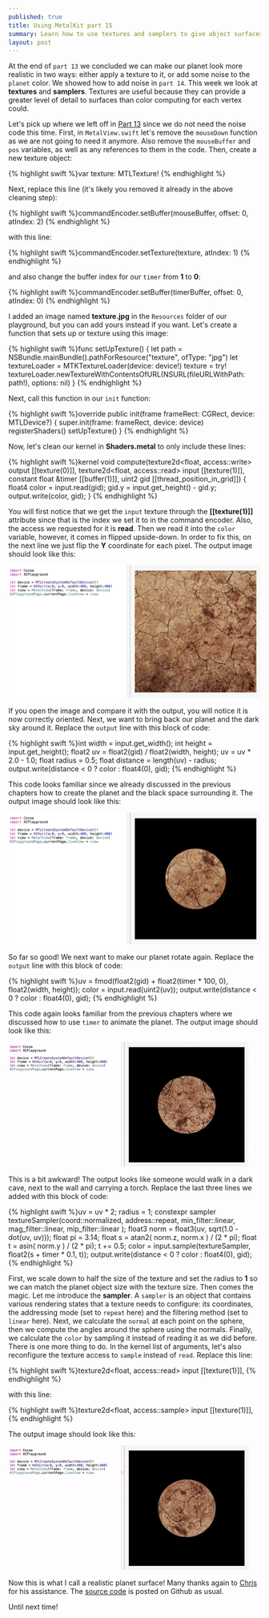 ```yaml
---
published: true
title: Using MetalKit part 15
summary: Learn how to use textures and samplers to give object surfaces a greater level of detail, by using MSL in a compute shader.
layout: post
---
```

At the end of `part 13` we concluded we can make our planet look more realistic in two ways: either apply a texture to it, or add some noise to the `planet` color. We showed how to add noise in `part 14`. This week we look at __textures__ and __samplers__. Textures are useful because they can provide a greater level of detail to surfaces than color computing for each vertex could.

Let's pick up where we left off in [Part 13](http://mhorga.org/2016/05/25/using-metalkit-part-13.html) since we do not need the noise code this time. First, in `MetalView.swift` let's remove the `mouseDown` function as we are not going to need it anymore. Also remove the `mouseBuffer` and `pos` variables, as well as any references to them in the code. Then, create a new texture object:

{% highlight swift %}var texture: MTLTexture!
{% endhighlight %}

Next, replace this line (it's likely you removed it already in the above cleaning step):

{% highlight swift %}commandEncoder.setBuffer(mouseBuffer, offset: 0, atIndex: 2)
{% endhighlight %}

with this line:

{% highlight swift %}commandEncoder.setTexture(texture, atIndex: 1)
{% endhighlight %}

and also change the buffer index for our `timer` from __1__ to __0__:

{% highlight swift %}commandEncoder.setBuffer(timerBuffer, offset: 0, atIndex: 0)
{% endhighlight %}

I added an image named __texture.jpg__ in the `Resources` folder of our playground, but you can add yours instead if you want. Let's create a function that sets up or texture using this image:

{% highlight swift %}func setUpTexture() {
    let path = NSBundle.mainBundle().pathForResource("texture", ofType: "jpg")
    let textureLoader = MTKTextureLoader(device: device!)
    texture = try! textureLoader.newTextureWithContentsOfURL(NSURL(fileURLWithPath: path!), options: nil)
}
{% endhighlight %}

Next, call this function in our `init` function:

{% highlight swift %}override public init(frame frameRect: CGRect, device: MTLDevice?) {
    super.init(frame: frameRect, device: device)
    registerShaders()
    setUpTexture()
}
{% endhighlight %}

Now, let's clean our kernel in __Shaders.metal__ to only include these lines:

{% highlight swift %}kernel void compute(texture2d<float, access::write> output [[texture(0)]],
                    texture2d<float, access::read> input [[texture(1)]],
                    constant float &timer [[buffer(1)]],
                    uint2 gid [[thread_position_in_grid]])
{
    float4 color = input.read(gid);
    gid.y = input.get_height() - gid.y;
    output.write(color, gid);
}
{% endhighlight %}

You will first notice that we get the `input` texture through the __[[texture(1)]]__ attribute since that is the index we set it to in the command encoder. Also, the access we requested for it is __read__. Then we read it into the `color` variable, however, it comes in flipped upside-down. In order to fix this, on the next line we just flip the __Y__ coordinate for each pixel. The output image should look like this:

![alt text](https://github.com/MetalKit/images/raw/master/chapter15_1.png "1")

If you open the image and compare it with the output, you will notice it is now correctly oriented. Next, we want to bring back our planet and the dark sky around it. Replace the `output` line with this block of code:

{% highlight swift %}int width = input.get_width();
int height = input.get_height();
float2 uv = float2(gid) / float2(width, height);
uv = uv * 2.0 - 1.0;
float radius = 0.5;
float distance = length(uv) - radius;
output.write(distance < 0 ? color : float4(0), gid);
{% endhighlight %}

This code looks familiar since we already discussed in the previous chapters how to create the planet and the black space surrounding it. The output image should look like this:

![alt text](https://github.com/MetalKit/images/raw/master/chapter15_2.png "2")

So far so good! We next want to make our planet rotate again. Replace the `output` line with this block of code:

{% highlight swift %}uv = fmod(float2(gid) + float2(timer * 100, 0), float2(width, height));
color = input.read(uint2(uv));
output.write(distance < 0 ? color : float4(0), gid);
{% endhighlight %}

This code again looks familiar from the previous chapters where we discussed how to use `timer` to animate the planet. The output image should look like this:

![alt text](https://github.com/MetalKit/images/raw/master/chapter15_3.gif "3")

This is a bit awkward! The output looks like someone would walk in a dark cave, next to the wall and carrying a torch. Replace the last three lines we added with this block of code:

{% highlight swift %}uv = uv * 2;
radius = 1;
constexpr sampler textureSampler(coord::normalized,
                                 address::repeat,
                                 min_filter::linear,
                                 mag_filter::linear,
                                 mip_filter::linear );
float3 norm = float3(uv, sqrt(1.0 - dot(uv, uv)));
float pi = 3.14;
float s = atan2( norm.z, norm.x ) / (2 * pi);
float t = asin( norm.y ) / (2 * pi);
t += 0.5;
color = input.sample(textureSampler, float2(s + timer * 0.1, t));
output.write(distance < 0 ? color : float4(0), gid);
{% endhighlight %}

First, we  scale down to half the size of the texture and set the radius to __1__ so we can match the planet object size with the texture size. Then comes the magic. Let me introduce the __sampler__. A `sampler` is an object that contains various rendering states that a texture needs to configure: its coordinates, the addressing mode (set to `repeat` here) and the filtering method (set to `linear` here). Next, we calculate the `normal` at each point on the sphere, then we compute the angles around the sphere using the normals. Finally, we calculate the `color` by sampling it instead of reading it as we did before. There is one more thing to do. In the kernel list of arguments, let's also reconfigure the texture access to `sample` instead of `read`. Replace this line:
 
{% highlight swift %}texture2d<float, access::read> input [[texture(1)]],
{% endhighlight %}
 
with this line:

{% highlight swift %}texture2d<float, access::sample> input [[texture(1)]],
{% endhighlight %}

The output image should look like this:

![alt text](https://github.com/MetalKit/images/raw/master/chapter15_4.gif "4")

Now this is what I call a realistic planet surface! Many thanks again to [Chris](https://twitter.com/_psonice) for his assistance. The [source code](https://github.com/MetalKit/metal) is posted on Github as usual.

Until next time!
